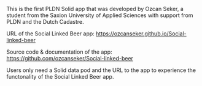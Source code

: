 This is the first PLDN Solid app that was developed by Ozcan Seker, a student from the Saxion University of Applied Sciences with support from PLDN and the Dutch Cadastre.

URL of the Social Linked Beer app:
https://ozcanseker.github.io/Social-linked-beer

Source code & documentation of the app:
https://github.com/ozcanseker/Social-linked-beer

Users only need a Solid data pod and the URL to the app to experience the functonality of the Social Linked Beer app.
